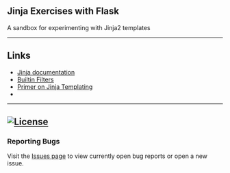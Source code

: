 ## Jinja Exercises with Flask

A sandbox for experimenting with Jinja2 templates

---
## Links

 - [Jinja documentation](https://jinja.palletsprojects.com/en/3.0.x/)
 - [Builtin Filters](https://jinja.palletsprojects.com/en/3.0.x/templates/#builtin-filters)
 - [Primer on Jinja Templating](https://realpython.com/primer-on-jinja-templating/)
 - 
---
[![License](https://img.shields.io/badge/license-MIT-green)](https://github.com/kevinbowen777/jinja_tut/blob/master/LICENSE)
---
### Reporting Bugs                                                              
                                                                                 
   Visit the [Issues page](https://github.com/kevinbowen777/jinja_tut/issues)
      to view currently open bug reports or open a new issue.
